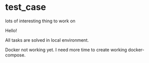 # test_case
lots of interesting thing to work on

Hello!

All tasks are solved in local environment.

Docker not working yet. I need more time to create working docker-compose. 
